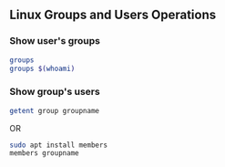 ## Linux Groups and Users Operations

### Show user's groups

```bash
groups
groups $(whoami)
```

### Show group's users

```bash
getent group groupname
```

OR

```bash
sudo apt install members
members groupname
```
